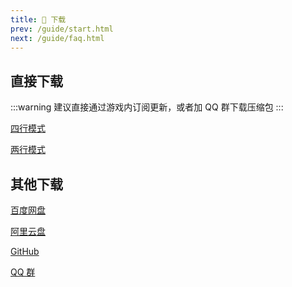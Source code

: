 ```yaml
---
title: 🐣 下载
prev: /guide/start.html
next: /guide/faq.html
---
```


## 直接下载

:::warning
建议直接通过游戏内订阅更新，或者加 QQ 群下载压缩包
:::

<a href="https://gcore.jsdelivr.net/gh/dunhuixiao/LiyuTargetMon@docs/targetmon/%E3%80%90%E9%B2%A4%E9%B1%BC%E7%9B%91%E6%8E%A7%E3%80%91v1.5.9%EF%BC%88%E5%9B%9B%E8%A1%8C%E6%A8%A1%E5%BC%8F%EF%BC%89.jx3dat" download="【鲤鱼监控】v1.5.9（四行模式）.jx3dat">四行模式</a>

<a href="https://gcore.jsdelivr.net/gh/dunhuixiao/LiyuTargetMon@docs/targetmon/%E3%80%90%E9%B2%A4%E9%B1%BC%E7%9B%91%E6%8E%A7%E3%80%91v1.5.9%EF%BC%88%E4%B8%A4%E8%A1%8C%E6%A8%A1%E5%BC%8F%EF%BC%89.jx3dat" download="【鲤鱼监控】v1.5.9（两行模式）.jx3dat">两行模式</a>

## 其他下载

[百度网盘](https://pan.baidu.com/s/1pi6m2ErZq7WWQf9c5wzpig?pwd=ksvq)

[阿里云盘](https://www.alipan.com/s/Qyn1eTTzFjq)

[GitHub](https://github.com/dunhuixiao/LiyuTargetMon/releases)

[QQ 群](https://jq.qq.com/?_wv=1027&k=jmw5fLpn)